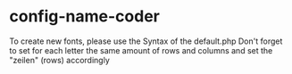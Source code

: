 # config-name-coder

To create new fonts, please use the Syntax of the default.php
Don't forget to set for each letter the same amount of rows and columns and set the "zeilen" (rows) accordingly
